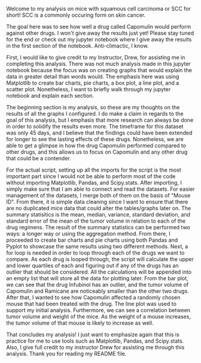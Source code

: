 Welcome to my analysis on mice with squamous cell carcinoma or SCC for short! SCC is a commonly occuring form on skin cancer. 

The goal here was to see how well a drug called Capomulin would perform against other drugs. I won't give away the results just yet! Please stay tuned for the end or check out my jupyter notebook where I give away the results in the first section of the notebook. Anti-climactic, I know. 

First, I would like to give credit to my Instructor, Drew, for assisting me in completing this analysis. There was not much analysis made in this jupyter notebook because the focus was on creating graphs that would explain the data in greater detail than words would. The emphasis here was using Matplotlib to create bar charts, pie charts, a box plot, a line plot, and a scatter plot. Nonetheless, I want to briefly walk through my jupyter notebook and explain each section. 

The beginning section is my analysis, so these are my thoughts on the results of all the graphs I configured. I do make a claim in regards to the goal of this analysis, but I emphasis that more research can always be done in order to solidify the results even more. The timeframe for this dataset was only 45 days, and I believe that the findings could have been extended for longer to see the lasting effects of these drugs. Nonetheless, we are able to get a glimpse in how the drug Capomulin performed compared to other drugs, and this allows us to focus on Capomulin and any other drug that could be a contender. 

For the actual script, setting up all the imports for the script is the most important part since I would not be able to perform most of the code without importing Matplotlib, Pandas, and Scipy.stats. After importing, I simply make sure that I am able to connect and read the datasets. For easier management of the datasets, I merge both of them on the basis of "Mouse ID". From there, it is simple data cleaning since I want to ensure that there are no duplicated mice data that could alter the tables/graphs later on. The summary statisitics is the mean, median, variance, standard deviation, and standard error of the mean of the tumor volume in relation to each of the drug regimens. The result of the summary statistics can be performed two ways: a longer way or using the aggregation method. From there, I proceeded to create bar charts and pie charts using both Pandas and Pyplot to showcase the same results using two different methods. Next, a for loop is needed in order to loop through each of the drugs we want to compare. As each drug is looped through, the script will calculate the upper and lower quartiles of each and figuring out if any of the drugs has an outlier that should be considered. All the calculations will be appended into an empty list that will store all the data for plotting later. From the bar plot, we can see that the drug Infubinol has an outlier, and the tumor volume of Capomulin and Ramicane are noticeably smaller than the other two drugs. After that, I wanted to see how Capomulin affected a randomly chosen mouse that had been treated with the drug. The line plot was used to support my initial analysis. Furthermore, we can see a correlation between tumor volume and weight of the mice. As the weight of a mouse increases, the tumor volume of that mouse is likely to increase as well. 

That concludes my analysis! I just want to emphasize again that this is practice for me to use tools such as Matplotlib, Pandas, and Scipy.stats. Also, I give full credit to my instructor Drew for assisting me through this analysis. Thank you for reading my README file. 
